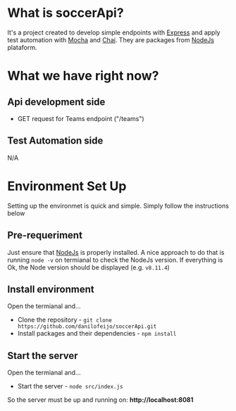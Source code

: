 # What is soccerApi?
It's a project created to develop simple endpoints with [Express](1) and apply test automation with [Mocha](2) and [Chai](3). They are packages from [NodeJs](4) plataform.

# What we have right now?

## Api development side
- GET request for Teams endpoint ("/teams")

## Test Automation side
N/A

# Environment Set Up
Setting up the environmet is quick and simple. Simply follow the instructions below

## Pre-requeriment
Just ensure that [NodeJs](4) is properly installed. A nice approach to do that is running `node -v` on termianal to check the NodeJs version. If everything is Ok, the Node version should be displayed (e.g. `v8.11.4`)

## Install environment
Open the termianal and...
- Clone the repository - `git clone https://github.com/danilofeijo/soccerApi.git`
- Install packages and their dependencies - `npm install`

## Start the server
Open the termianal and...
- Start the server - `node src/index.js`

So the server must be up and running on: **http://localhost:8081**

<!-- Links list -->
[1]: https://expressjs.com
[2]: https://mochajs.org
[3]: https://www.chaijs.com
[4]: https://nodejs.org
